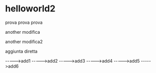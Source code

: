 # helloworld2
prova
prova prova


another modifica

another modifica2

aggiunta diretta

----->add1
----->add2
----->add3
----->add4
----->add5
----->add6

